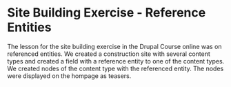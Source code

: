 # Site Building Exercise - Reference Entities

The lesson for the site building exercise in the Drupal Course
online was on referenced entities. 
We created a construction site with
several content types and created a field with a reference entity to one of the
content types. We created nodes of the content type with the referenced entity. 
The nodes were displayed on the hompage as teasers. 
